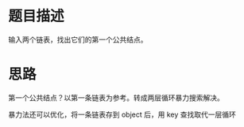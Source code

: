 # 题目描述
  输入两个链表，找出它们的第一个公共结点。

# 思路
第一个公共结点？以第一条链表为参考。转成两层循环暴力搜索解决。

暴力法还可以优化，将一条链表存到 object 后，用 key 查找取代一层循环
